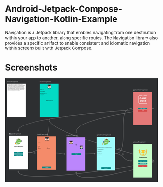 # Android-Jetpack-Compose-Navigation-Kotlin-Example
Navigation is a Jetpack library that enables navigating from one destination within your app to another, along specific routes. The Navigation library also provides a specific artifact to enable consistent and idiomatic navigation within screens built with Jetpack Compose.

# Screenshots
![alt text](https://github.com/myaqoob7/Android-Jetpack-Compose-Navigation-Kotlin-Example/blob/master/Screenshots/Screenshot.PNG?raw=true)
